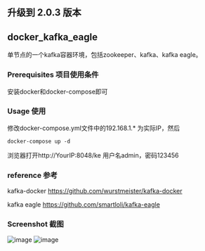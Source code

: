 ## 升级到 2.0.3 版本

## docker_kafka_eagle

单节点的一个kafka容器环境，包括zookeeper、kafka、kafka eagle。

### Prerequisites 项目使用条件

安装docker和docker-compose即可

### Usage 使用

修改docker-compose.yml文件中的192.168.1.* 为实际IP，然后
```
docker-compose up -d
```
浏览器打开http://YourIP:8048/ke 用户名admin，密码123456

### reference 参考

kafka-docker https://github.com/wurstmeister/kafka-docker

kafka eagle https://github.com/smartloli/kafka-eagle

### Screenshot 截图
![image](http://cdn.guitang.fun/kafka_eagle_main.png)
![image](http://cdn.guitang.fun/kafka_eagle_query.png)
